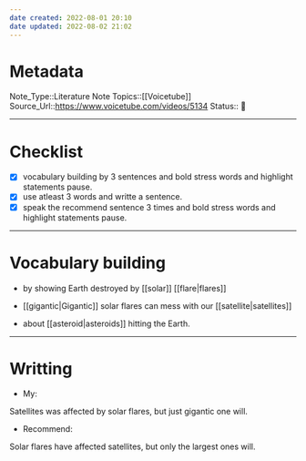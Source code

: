 ```yaml
---
date created: 2022-08-01 20:10
date updated: 2022-08-02 21:02
---
```


# Metadata

Note_Type::Literature Note
Topics::[[Voicetube]]
Source_Url::<https://www.voicetube.com/videos/5134>
Status:: 👶

---

# Checklist

- [x] vocabulary building by 3 sentences and bold stress words and highlight statements pause.
- [x] use atleast 3 words and writte a sentence.
- [x] speak the recommend sentence 3 times and bold stress words and highlight statements pause.

---

# Vocabulary building

- by showing Earth destroyed by [[solar]] [[flare|flares]]

- [[gigantic|Gigantic]] solar flares can mess with our [[satellite|satellites]]

- about [[asteroid|asteroids]] hitting the Earth.

---

# Writting

- My:

Satellites was affected by solar flares, but just gigantic one will.

- Recommend:

Solar flares have affected satellites, but only the largest ones will.
